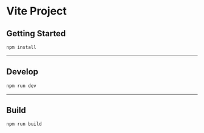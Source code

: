 # Vite Project

## Getting Started

```bash
npm install
```

---

## Develop

```bash
npm run dev
```

---

## Build

```bash
npm run build
```

